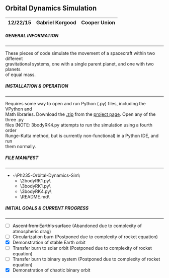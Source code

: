 ## Orbital Dynamics Simulation
12/22/15 | Gabriel Korgood | Cooper Union
-------- | --------------- | ------------


##### GENERAL INFORMATION
_________________________

These pieces of code simulate the movement of a spacecraft within two different  
gravitational systems, one with a single parent planet, and one with two planets  
of equal mass.

##### INSTALLATION & OPERATION
______________________________

Requires some way to open and run Python (.py) files, including the VPython and  
Math libraries. Download the [.zip][1] from the [project page][2]. Open any of the three .py  
files (NOTE: 3bodyRK4.py attempts to run the simulation using a fourth order  
Runge-Kutta method, but is currently non-functional) in a Python IDE, and run  
them normally.

##### FILE MANIFEST
___________________

- ~\Ph235-Orbital-Dynamics-Sim\
  - \2bodyRK1.py\
  - \3bodyRK1.py\
  - \3bodyRK4.py\
  - \README.md\

##### INITIAL GOALS & CURRENT PROGRESS
______________________________________

- [ ] ~~Ascent from Earth's surface~~        (Abandoned due to complexity of atmospheric drag)
- [ ] Circularization burn                   (Postponed due to complexity of rocket equation)
- [x] Demonstration of stable Earth orbit
- [ ] Transfer burn to solar orbit           (Postponed due to complexity of rocket equation)
- [ ] Transfer burn to binary system         (Postponed due to complexity of rocket equation)
- [x] Demonstration of chaotic binary orbit

[1]: https://github.com/gkorgood/Ph235-Orbital-Dynamics-Sim/archive/master.zip    "ZIP Direct Download"
[2]: https://github.com/gkorgood/Ph235-Orbital-Dynamics-Sim                       "Github Repo"
